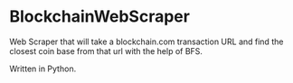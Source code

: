 # BlockchainWebScraper
Web Scraper that will take a blockchain.com transaction URL and find the closest coin base from that url with the help of BFS.

Written in Python.
